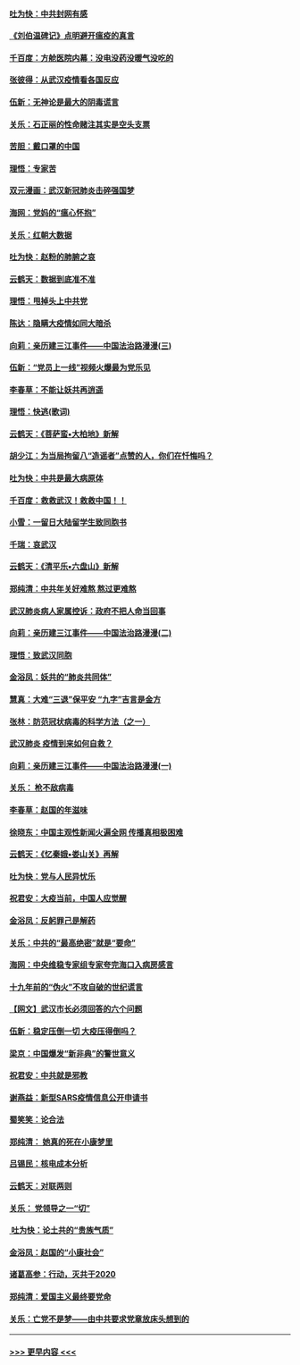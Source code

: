 #### [吐为快：中共封网有感](../pages/nsc993/n11852575.md?t=02080544) 
#### [《刘伯温碑记》点明避开瘟疫的真言](../pages/nsc993/n11852128.md?t=02080544) 
#### [千百度：方舱医院内幕：没电没药没暖气没吃的](../pages/nsc993/n11850211.md?t=02080544) 
#### [张彼得：从武汉疫情看各国反应](../pages/nsc993/n11850102.md?t=02080544) 
#### [伍新：无神论是最大的阴毒谎言](../pages/nsc993/n11846129.md?t=02080544) 
#### [关乐：石正丽的性命赌注其实是空头支票](../pages/nsc993/n11846109.md?t=02080544) 
#### [苦胆：戴口罩的中国](../pages/nsc993/n11845576.md?t=02080544) 
#### [理悟：专家苦](../pages/nsc993/n11845564.md?t=02080544) 
#### [双元漫画：武汉新冠肺炎击碎强国梦](../pages/nsc993/n11843320.md?t=02080544) 
#### [海网：党妈的“瘟心怀抱”](../pages/nsc993/n11840740.md?t=02080544) 
#### [关乐：红朝大数据](../pages/nsc993/n11840675.md?t=02080544) 
#### [吐为快：赵粉的肺腑之哀](../pages/nsc993/n11840618.md?t=02080544) 
#### [云鹤天：数据到底准不准](../pages/nsc993/n11840325.md?t=02080544) 
#### [理悟：甩掉头上中共党](../pages/nsc993/n11838826.md?t=02080544) 
#### [陈达：隐瞒大疫情如同大暗杀](../pages/nsc993/n11838771.md?t=02080544) 
#### [向莉：亲历建三江事件——中国法治路漫漫(三)](../pages/nsc993/n11831825.md?t=02080544) 
#### [伍新：“党员上一线”视频火爆最为党乐见](../pages/nsc993/n11838200.md?t=02080544) 
#### [李春草：不能让妖共再逍遥](../pages/nsc993/n11838102.md?t=02080544) 
#### [理悟：快逃(歌词)](../pages/nsc993/n11838083.md?t=02080544) 
#### [云鹤天：《菩萨蛮▪大柏地》新解](../pages/nsc993/n11838059.md?t=02080544) 
#### [胡少江：为当局拘留八“造谣者”点赞的人，你们在忏悔吗？](../pages/nsc993/n11836801.md?t=02080544) 
#### [吐为快：中共是最大病原体](../pages/nsc993/n11836748.md?t=02080544) 
#### [千百度：救救武汉！救救中国！！](../pages/nsc993/n11836145.md?t=02080544) 
#### [小雪：一留日大陆留学生致同胞书](../pages/nsc993/n11834624.md?t=02080544) 
#### [千瑞：哀武汉](../pages/nsc993/n11833647.md?t=02080544) 
#### [云鹤天：《清平乐▪六盘山》新解](../pages/nsc993/n11833611.md?t=02080544) 
#### [郑纯清：中共年关好难熬 熬过更难熬](../pages/nsc993/n11833489.md?t=02080544) 
#### [武汉肺炎病人家属控诉：政府不把人命当回事](../pages/nsc993/n11833205.md?t=02080544) 
#### [向莉：亲历建三江事件——中国法治路漫漫(二)](../pages/nsc993/n11829102.md?t=02080544) 
#### [理悟：致武汉同胞](../pages/nsc993/n11831522.md?t=02080544) 
#### [金浴凤：妖共的“肺炎共同体”](../pages/nsc993/n11829448.md?t=02080544) 
#### [慧真：大难“三退”保平安 “九字”吉言是金方](../pages/nsc993/n11829501.md?t=02080544) 
#### [张林：防范冠状病毒的科学方法（之一）](../pages/nsc993/n11828618.md?t=02080544) 
#### [武汉肺炎 疫情到来如何自救？](../pages/nsc993/n11827632.md?t=02080544) 
#### [向莉：亲历建三江事件——中国法治路漫漫(一)](../pages/nsc993/n11827190.md?t=02080544) 
#### [关乐： 枪不敌病毒](../pages/nsc993/n11826746.md?t=02080544) 
#### [李春草：赵国的年滋味](../pages/nsc993/n11826321.md?t=02080544) 
#### [徐晓东：中国主观性新闻火遍全网 传播真相极困难](../pages/nsc993/n11826508.md?t=02080544) 
#### [云鹤天：《忆秦娥▪娄山关》再解](../pages/nsc993/n11824682.md?t=02080544) 
#### [吐为快：党与人民异忧乐](../pages/nsc993/n11824660.md?t=02080544) 
#### [祝君安：大疫当前，中国人应觉醒](../pages/nsc993/n11821946.md?t=02080544) 
#### [金浴凤：反躬罪己是解药](../pages/nsc993/n11820280.md?t=02080544) 
#### [关乐：中共的“最高绝密”就是“要命”](../pages/nsc993/n11816946.md?t=02080544) 
#### [海网：中央维稳专家组专家夸完海口入病房感言](../pages/nsc993/n11815138.md?t=02080544) 
#### [十九年前的“伪火”不攻自破的世纪谎言](../pages/nsc993/n11813238.md?t=02080544) 
#### [【网文】武汉市长必须回答的六个问题](../pages/nsc993/n11813848.md?t=02080544) 
#### [伍新：稳定压倒一切 大疫压得倒吗？](../pages/nsc993/n11812634.md?t=02080544) 
#### [梁京：中国爆发“新非典”的警世意义](../pages/nsc993/n11812554.md?t=02080544) 
#### [祝君安：中共就是邪教](../pages/nsc993/n11812431.md?t=02080544) 
#### [谢燕益：新型SARS疫情信息公开申请书](../pages/nsc993/n11808840.md?t=02080544) 
#### [蜀笑笑：论合法](../pages/nsc993/n11808064.md?t=02080544) 
#### [郑纯清： 她真的死在小康梦里](../pages/nsc993/n11806623.md?t=02080544) 
#### [吕锡民：核电成本分析](../pages/nsc993/n11806284.md?t=02080544) 
#### [云鹤天：对联两则](../pages/nsc993/n11805957.md?t=02080544) 
#### [关乐： 党领导之一“切”](../pages/nsc993/n11804505.md?t=02080544) 
#### [ 吐为快：论土共的“贵族气质”](../pages/nsc993/n11804490.md?t=02080544) 
#### [金浴凤：赵国的“小康社会”](../pages/nsc993/n11804452.md?t=02080544) 
#### [诸葛高参：行动，灭共于2020](../pages/nsc993/n11804120.md?t=02080544) 
#### [郑纯清：爱国主义最终要党命](../pages/nsc993/n11802197.md?t=02080544) 
#### [关乐：亡党不是梦——由中共要求党章放床头想到的](../pages/nsc993/n11802156.md?t=02080544) 

----
#### [ >>> 更早内容 <<< ](../indexes/nsc993-earlier.md)
